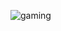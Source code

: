 ![gaming](https://github-readme-stats.vercel.app/api/top-langs/?username=mouthless-stoat&layout=compact&theme=github_dark)
